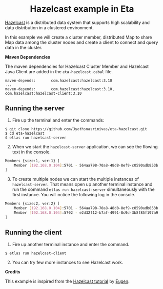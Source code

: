 
<h1 align="center">Hazelcast example in Eta</h1>

[Hazelcast](https://hazelcast.org/) is a distributed data system that supports high scalability and data distribution in a clustered environment.

In this example we will create a cluster member, distributed Map to share Map data among the cluster nodes and create a client to connect and query data in the cluster.

**Maven Dependencies**

The maven dependencies for Hazelcast Cluster Member and Hazelcast Java Client are added in the `eta-hazelcast.cabal` file.

```cabal
maven-depends:       com.hazelcast:hazelcast:3.10
...
maven-depends:       com.hazelcast:hazelcast:3.10, com.hazelcast:hazelcast-client:3.10

```

## Running the server

1) Fire up the terminal and enter the commands:

  ```
  $ git clone https://github.com/Jyothsnasrinivas/eta-hazelcast.git
  $ cd eta-hazelcast
  $ etlas run hazelcast-server
  ```

2) When we start the `hazelcast-server` application, we can see the flowing text in the console.

```bash
Members {size:1, ver:1} [
	Member [192.168.0.104]:5701 - 564aa798-70a8-48d8-8ef9-c0590adb853b this
]
```

3) To create multiple nodes we can start the multiple instances of `hazelcast-server`. That means open up another terminal instance and run the command `etlas run hazelcast-server` simultaneously with the first instance. You will notice the following log in the console.

```bash
Members {size:2, ver:2} [
	Member [192.168.0.104]:5701 - 564aa798-70a8-48d8-8ef9-c0590adb853b this
	Member [192.168.0.104]:5702 - e2d32f12-b7af-4991-8c9d-3b8f85f197a9
]
```

## Running the client

1) Fire up another terminal instance and enter the command.

```
$ etlas run hazelcast-client
```

2) You can try few more instances to see Hazelcast work.


**Credits**

This example is inspired from the [Hazelcast tutorial](https://github.com/eugenp/tutorials/tree/master/hazelcast) by [Eugen](https://github.com/eugenp).
